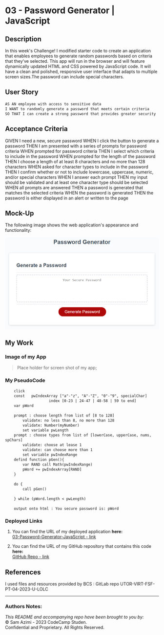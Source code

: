 # 03 - Password Generator | JavaScript
<!-- ### From Scratch &mdash; _create a web application!_
<br> -->

## Description

In this week's Challenge! I modified starter code to create an application that enables employees to generate random passwords based on criteria that they’ve selected. This app will run in the browser and will feature dynamically updated HTML and CSS powered by JavaScript code. It will have a clean and polished, responsive user interface that adapts to multiple screen sizes.The password can include special characters.

<!-- To create a responsive design this portfolio, I used some advanced CSS techniques, such as: 
* flexbox, 
* media queries,  
* CSS variables,
* Resets and Typography,
* Pseudo elements,
* Custom Forms,
* CSS selectors, and
* Variables.

To begin with, I used my sketch book to wireframe the flow of my application for the given **_User Story_** below. Here is a mockup of what it looked like:<br><br>
![Wireframe](./Assets/Images/WireFrame.PNG) 


**Note:** In liue of web applications to showcase at this point, I use placeholder images and names.  -->


## User Story

```
AS AN employee with access to sensitive data
I WANT to randomly generate a password that meets certain criteria
SO THAT I can create a strong password that provides greater security
```

## Acceptance Criteria

<!-- ``` -->
GIVEN I need a new, secure password
WHEN I click the button to generate a password
THEN I am presented with a series of prompts for password criteria
WHEN prompted for password criteria
THEN I select which criteria to include in the password
WHEN prompted for the length of the password
THEN I choose a length of at least 8 characters and no more than 128 characters
WHEN asked for character types to include in the password
THEN I confirm whether or not to include lowercase, uppercase, numeric, and/or special characters
WHEN I answer each prompt
THEN my input should be validated and at least one character type should be selected
WHEN all prompts are answered
THEN a password is generated that matches the selected criteria
WHEN the password is generated
THEN the password is either displayed in an alert or written to the page
<!-- ``` -->

## Mock-Up

The following image shows the web application's appearance and functionality:

![portfolio demo](./assets/images/03-javascript-homework-demo.png)


## My Work
<!-- I started with a blank page and reviewed the modules as I built my first prototype. I was near completion and had only the media queries to implement, where I learned the hard truth about the "mobile-first approach". At this point I had learned a lot from each example, especially the mini-project. So instead of working my existing code, I decided to start fresh - thanks to reset. I simply renamed my css to _OLD*, then >touch styles.css in terminal and started fresh. That is why you see some _OLD files. I decided to keep them here to show the painstaking progress that I have made. :) -->
### Image of my App
> Place holder for screen shot of my app;

### My PseudoCode
```
    click
    const   pwIndexArray ["a"-"z", "A"-"Z", "0"-"9", specialChar]
                    index [0-23 | 24-47 | 48-58 | 59 to end]
    var pWord

    prompt : choose length from list of [8 to 128]
        validate: no less than 8, no more than 128
        validate: Number(myNumber)
        set variable pwLength
    prompt : choose types from list of [lowerCase, upperCase, nums, spChars]
        validate: choose at lease 1
        validate: can choose more than 1
        set variable pwIndexRange
    defind function pGen(){
        var RAND call Math(pwIndexRange)
        pWord += pwIndexArray[RAND]
    }

    do {
        call pGen()

    } while (pWord.length < pwLength)

    output onto html : You secure password is: pWord

```

### Deployed Links

1. You can find the URL of my deployed application **here:** <br>[03-Password-Generator-JavaScript - link](https://dinozio-design.github.io/03-Password_Generator-Java-Script/)

2. You can find the URL of my GitHub repository that contains this code **here:** <br>[GitHub Repo - link](https://github.com/dinozio-design/03-Password_Generator-Java-Script.git)


## References
I used files and resources provided by BCS : GitLab repo UTOR-VIRT-FSF-PT-04-2023-U-LOLC


- - -
### Authors Notes:<br>
_This README and accompanying repo have been brought to you by:_<br>
© Sam Azimi - 2023 CodeCamp Studen.<br> 
Confidential and Proprietary. All Rights Reserved.
